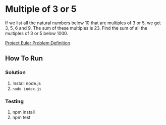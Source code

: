 # Multiple of 3 or 5
If we list all the natural numbers below 10 that are multiples of 3 or 5, we get 3, 5, 6 and 9. The sum of these multiples is 23.
Find the sum of all the multiples of 3 or 5 below 1000.

[Project Euler Problem Definition](https://projecteuler.net/problem=1)

## How To Run
### Solution ##
1. Install node.js
2. `node index.js`
### Testing
1. npm install
2. npm test